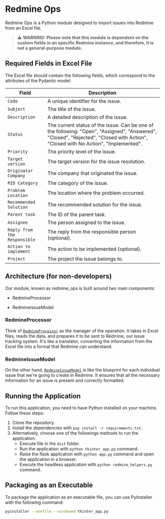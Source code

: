 # Redmine Ops
Redmine Ops is a Python module designed to import issues into Redmine from an Excel file. 

> ⚠️ **WARNING: Please note that this module is dependent on the custom fields in an specific Redmine instance, and therefore, it is not a general-purpose module.**

## Required Fields in Excel File
The Excel file should contain the following fields, which correspond to the attributes of the Pydantic model:

| Field                   | Description                                                                 |
|-------------------------|-----------------------------------------------------------------------------|
| `Code`                  | A unique identifier for the issue.                                          |
| `Subject`               | The title of the issue.                                                     |
| `Description`           | A detailed description of the issue.                                        |
| `Status`                | The current status of the issue. Can be one of the following: "Open", "Assigned", "Answered", "Closed", "Rejected", "Closed with Action", "Closed with No Action", "Implemented". |
| `Priority`              | The priority level of the issue.                                            |
| `Target version`        | The target version for the issue resolution.                                |
| `Originator Company`    | The company that originated the issue.                                      |
| `RID Category`          | The category of the issue.                                                  |
| `Problem Location`      | The location where the problem occurred.                                    |
| `Recommended Solution`  | The recommended solution for the issue.                                     |
| `Parent task`           | The ID of the parent task.                                                  |
| `Assignee`              | The person assigned to the issue.                                           |
| `Reply from the Responsible` | The reply from the responsible person (optional).                      |
| `Action to implement`   | The action to be implemented (optional).                                    |
| `Project`               | The project the issue belongs to.                                           |


## Architecture (for non-developers)

Our module, known as redmine_ops is built around two main components: 

 - RedmineProcessor
 
 - RedmineIssueModel


### RedmineProcessor



Think of [`RedmineProcessor`](redmine_ops/RedmineProcessor.py) as the manager of the operation. It takes in Excel files, reads the data, and prepares it to be sent to Redmine, our issue tracking system. It's like a translator, converting the information from the Excel file into a format that Redmine can understand.

### RedmineIssueModel

On the other hand, [`RedmineIssueModel`](redmine_ops/RedmineIssueModel.py) is like the blueprint for each individual issue that we're going to create in Redmine. It ensures that all the necessary information for an issue is present and correctly formatted.
## Running the Application
To run this application, you need to have Python installed on your machine. Follow these steps:

1. Clone the repository.
2. Install the dependencies with `pip install -r requirements.txt`.
3. Alternatively, choose one of the followings methods to run the application.
    - Execute file in the `dist` folder.
    - Run the application with `python tkinter_app.py` command.
    - Raise the flask application with `python app.py` command and open the application in a browser.
    - Execute the headless application with `python redmine_helpers.py` command.

## Packaging as an Executable
To package the application as an executable file, you can use PyInstaller with the following command:

```sh
pyinstaller --onefile --windowed tkinter_app.py

```
